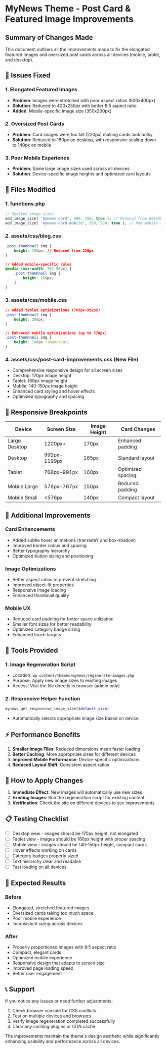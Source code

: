 # MyNews Theme - Post Card & Featured Image Improvements

## Summary of Changes Made

This document outlines all the improvements made to fix the elongated featured images and oversized post cards across all devices (mobile, tablet, and desktop).

## 🎯 Issues Fixed

### 1. **Elongated Featured Images**
- **Problem**: Images were stretched with poor aspect ratios (600x400px)
- **Solution**: Reduced to 400x250px with better 8:5 aspect ratio
- **Added**: Mobile-specific image size (350x200px)

### 2. **Oversized Post Cards**
- **Problem**: Card images were too tall (220px) making cards look bulky
- **Solution**: Reduced to 180px on desktop, with responsive scaling down to 140px on mobile

### 3. **Poor Mobile Experience**
- **Problem**: Same large image sizes used across all devices
- **Solution**: Device-specific image heights and optimized card layouts

## 📁 Files Modified

### 1. **functions.php**
```php
// Updated image sizes
add_image_size( 'mynews-card', 400, 250, true ); // Reduced from 600x400
add_image_size( 'mynews-card-mobile', 350, 200, true ); // New mobile size
```

### 2. **assets/css/blog.css**
```css
.post-thumbnail img {
    height: 180px; // Reduced from 220px
}

// Added mobile-specific rules
@media (max-width: 767.98px) {
    .post-thumbnail img {
        height: 160px;
    }
}
```

### 3. **assets/css/mobile.css**
```css
// Added tablet optimizations (768px-992px)
.post-thumbnail img {
    height: 200px;
}

// Enhanced mobile optimizations (up to 576px)
.post-thumbnail img {
    height: 140px !important;
}
```

### 4. **assets/css/post-card-improvements.css** (New File)
- Comprehensive responsive design for all screen sizes
- Desktop: 170px image height
- Tablet: 160px image height  
- Mobile: 140-150px image height
- Enhanced card styling and hover effects
- Optimized typography and spacing

## 📱 Responsive Breakpoints

| Device | Screen Size | Image Height | Card Changes |
|--------|-------------|--------------|--------------|
| Large Desktop | 1200px+ | 170px | Enhanced padding |
| Desktop | 992px-1199px | 165px | Standard layout |
| Tablet | 768px-991px | 160px | Optimized spacing |
| Mobile Large | 576px-767px | 150px | Reduced padding |
| Mobile Small | <576px | 140px | Compact layout |

## 🎨 Additional Improvements

### Card Enhancements
- Added subtle hover animations (translateY and box-shadow)
- Improved border radius and spacing
- Better typography hierarchy
- Optimized button sizing and positioning

### Image Optimizations
- Better aspect ratios to prevent stretching
- Improved object-fit properties
- Responsive image loading
- Enhanced thumbnail quality

### Mobile UX
- Reduced card padding for better space utilization
- Smaller font sizes for better readability
- Optimized category badge sizing
- Enhanced touch targets

## 🔧 Tools Provided

### 1. **Image Regeneration Script**
- Location: `wp-content/themes/mynews/regenerate-images.php`
- Purpose: Apply new image sizes to existing images
- Access: Visit the file directly in browser (admin only)

### 2. **Responsive Helper Function**
```php
mynews_get_responsive_image_size($default_size)
```
- Automatically selects appropriate image size based on device

## ⚡ Performance Benefits

1. **Smaller Image Files**: Reduced dimensions mean faster loading
2. **Better Caching**: More appropriate sizes for different devices
3. **Improved Mobile Performance**: Device-specific optimizations
4. **Reduced Layout Shift**: Consistent aspect ratios

## 🚀 How to Apply Changes

1. **Immediate Effect**: New images will automatically use new sizes
2. **Existing Images**: Run the regeneration script for existing content
3. **Verification**: Check the site on different devices to see improvements

## 📋 Testing Checklist

- [ ] Desktop view - images should be 170px height, not elongated
- [ ] Tablet view - images should be 160px height with proper spacing
- [ ] Mobile view - images should be 140-150px height, compact cards
- [ ] Hover effects working on cards
- [ ] Category badges properly sized
- [ ] Text hierarchy clear and readable
- [ ] Fast loading on all devices

## 🎯 Expected Results

### Before
- Elongated, stretched featured images
- Oversized cards taking too much space
- Poor mobile experience
- Inconsistent sizing across devices

### After
- Properly proportioned images with 8:5 aspect ratio
- Compact, elegant cards
- Optimized mobile experience
- Responsive design that adapts to screen size
- Improved page loading speed
- Better user engagement

## 📞 Support

If you notice any issues or need further adjustments:

1. Check browser console for CSS conflicts
2. Test on multiple devices and browsers
3. Verify image regeneration completed successfully
4. Clear any caching plugins or CDN cache

The improvements maintain the theme's design aesthetic while significantly enhancing usability and performance across all devices.
